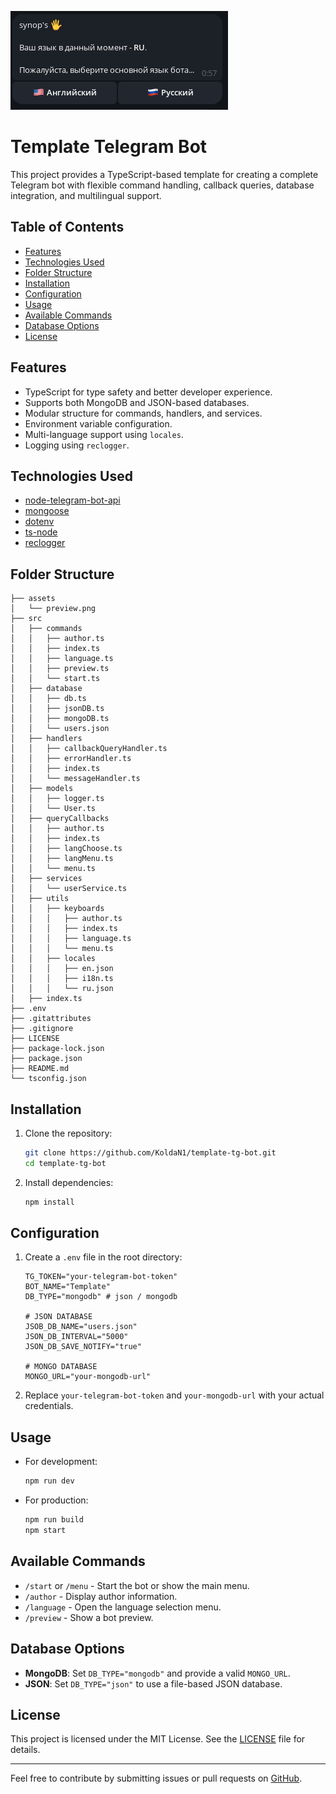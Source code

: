 ![Preview](https://github.com/KoldaN1/template-tg-bot/blob/main/assets/preview.png)

# Template Telegram Bot

This project provides a TypeScript-based template for creating a complete Telegram bot with flexible command handling, callback queries, database integration, and multilingual support.

## Table of Contents
- [Features](#features)
- [Technologies Used](#technologies-used)
- [Folder Structure](#folder-structure)
- [Installation](#installation)
- [Configuration](#configuration)
- [Usage](#usage)
- [Available Commands](#available-commands)
- [Database Options](#database-options)
- [License](#license)

## Features
- TypeScript for type safety and better developer experience.
- Supports both MongoDB and JSON-based databases.
- Modular structure for commands, handlers, and services.
- Environment variable configuration.
- Multi-language support using `locales`.
- Logging using `reclogger`.

## Technologies Used
- [node-telegram-bot-api](https://github.com/yagop/node-telegram-bot-api)
- [mongoose](https://mongoosejs.com/)
- [dotenv](https://www.npmjs.com/package/dotenv)
- [ts-node](https://www.npmjs.com/package/ts-node)
- [reclogger](https://www.npmjs.com/package/reclogger)

## Folder Structure
```
├── assets
│   └── preview.png
├── src
│   ├── commands
│   │   ├── author.ts
│   │   ├── index.ts
│   │   ├── language.ts
│   │   ├── preview.ts
│   │   └── start.ts
│   ├── database
│   │   ├── db.ts
│   │   ├── jsonDB.ts
│   │   ├── mongoDB.ts
│   │   └── users.json
│   ├── handlers
│   │   ├── callbackQueryHandler.ts
│   │   ├── errorHandler.ts
│   │   ├── index.ts
│   │   └── messageHandler.ts
│   ├── models
│   │   ├── logger.ts
│   │   └── User.ts
│   ├── queryCallbacks
│   │   ├── author.ts
│   │   ├── index.ts
│   │   ├── langChoose.ts
│   │   ├── langMenu.ts
│   │   └── menu.ts
│   ├── services
│   │   └── userService.ts
│   ├── utils
│   │   ├── keyboards
│   │   │   ├── author.ts
│   │   │   ├── index.ts
│   │   │   ├── language.ts
│   │   │   └── menu.ts
│   │   ├── locales
│   │   │   ├── en.json
│   │   │   ├── i18n.ts
│   │   │   └── ru.json
│   ├── index.ts
├── .env
├── .gitattributes
├── .gitignore
├── LICENSE
├── package-lock.json
├── package.json
├── README.md
└── tsconfig.json
```

## Installation
1. Clone the repository:
   ```bash
   git clone https://github.com/KoldaN1/template-tg-bot.git
   cd template-tg-bot
   ```
2. Install dependencies:
   ```bash
   npm install
   ```

## Configuration
1. Create a `.env` file in the root directory:
   ```env
   TG_TOKEN="your-telegram-bot-token"
   BOT_NAME="Template"
   DB_TYPE="mongodb" # json / mongodb

   # JSON DATABASE
   JSOB_DB_NAME="users.json"
   JSON_DB_INTERVAL="5000"
   JSON_DB_SAVE_NOTIFY="true"

   # MONGO DATABASE
   MONGO_URL="your-mongodb-url"
   ```
2. Replace `your-telegram-bot-token` and `your-mongodb-url` with your actual credentials.

## Usage
- For development:
  ```bash
  npm run dev
  ```
- For production:
  ```bash
  npm run build
  npm start
  ```

## Available Commands
- `/start` or `/menu` - Start the bot or show the main menu.
- `/author` - Display author information.
- `/language` - Open the language selection menu.
- `/preview` - Show a bot preview.

## Database Options
- **MongoDB**: Set `DB_TYPE="mongodb"` and provide a valid `MONGO_URL`.
- **JSON**: Set `DB_TYPE="json"` to use a file-based JSON database.

## License
This project is licensed under the MIT License. See the [LICENSE](LICENSE) file for details.

---

Feel free to contribute by submitting issues or pull requests on [GitHub](https://github.com/KoldaN1/template-tg-bot).

